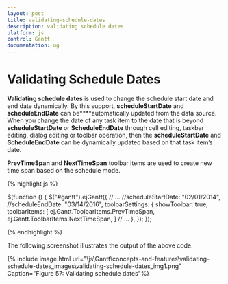 ```yaml
---
layout: post
title: validating-schedule-dates
description: validating schedule dates
platform: js
control: Gantt
documentation: ug
---
```


# Validating Schedule Dates

**Validating schedule dates** is used to change the schedule start date and end date dynamically. By this support, **scheduleStartDate** and **scheduleEndDate** can be****automatically updated from the data source. When you change the date of any task item to the date that is beyond **scheduleStartDate** or **ScheduleEndDate** through cell editing, taskbar editing, dialog editing or toolbar operation, then the **scheduleStartDate** and **ScheduleEndDate** can be dynamically updated based on that task item’s date.

**PrevTimeSpan** and **NextTimeSpan** toolbar items are used to create new time span based on the schedule mode.

{% highlight js %}


$(function () {
            $("#gantt").ejGantt({
                // ...
                //scheduleStartDate: "02/01/2014",
                //scheduleEndDate: "03/14/2016",
                toolbarSettings: {
                    showToolbar: true,
                    toolbarItems: [
                    ej.Gantt.ToolbarItems.PrevTimeSpan,
                    ej.Gantt.ToolbarItems.NextTimeSpan, ]
                 // ...
                },
            });
        });



{% endhighlight %}






The following screenshot illustrates the output of the above code.

{% include image.html url="\js\Gantt\concepts-and-features\validating-schedule-dates_images\validating-schedule-dates_img1.png" Caption="Figure 57: Validating schedule dates"%}

